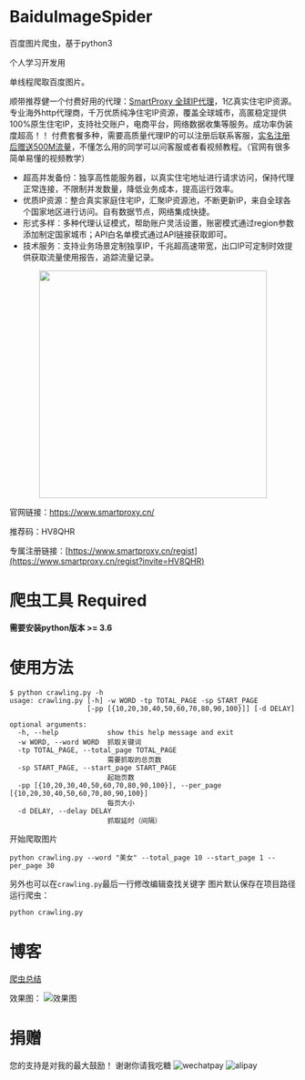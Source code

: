 # BaiduImageSpider
百度图片爬虫，基于python3

个人学习开发用

单线程爬取百度图片。


顺带推荐健一个付费好用的代理：[SmartProxy 全球IP代理](https://www.smartproxy.cn/regist?invite=HV8QHR)，1亿真实住宅IP资源。专业海外http代理商，千万优质纯净住宅IP资源，覆盖全球城市，高匿稳定提供100%原生住宅IP，支持社交账户，电商平台，网络数据收集等服务。成功率伪装度超高！！
付费套餐多种，需要高质量代理IP的可以注册后联系客服，[实名注册后赠送500M流量](https://www.smartproxy.cn/regist?invite=HV8QHR)，不懂怎么用的同学可以问客服或者看视频教程。（官网有很多简单易懂的视频教学）

- 超高并发备份：独享高性能服务器，以真实住宅地址进行请求访问，保持代理正常连接，不限制并发数量，降低业务成本，提高运行效率。
- 优质IP资源：整合真实家庭住宅IP，汇聚IP资源池，不断更新IP，来自全球各个国家地区进行访问。自有数据节点，网络集成快捷。
- 形式多样：多种代理认证模式，帮助账户灵活设置，账密模式通过region参数添加制定国家城市；API白名单模式通过API链接获取即可。
- 技术服务：支持业务场景定制独享IP，千兆超高速带宽，出口IP可定制时效提供获取流量使用报告，追踪流量记录。  

<div align=center>
   <img src="https://user-images.githubusercontent.com/29977021/228770306-6c5d0b8a-c381-4be3-b500-e43fc47298b3.png" width="400px">
</div>

官网链接：https://www.smartproxy.cn/

推荐码：HV8QHR

专属注册链接：[https://www.smartproxy.cn/regist](https://www.smartproxy.cn/regist?invite=HV8QHR)

# 爬虫工具 Required

**需要安装python版本 >= 3.6**

# 使用方法
```
$ python crawling.py -h
usage: crawling.py [-h] -w WORD -tp TOTAL_PAGE -sp START_PAGE
                   [-pp [{10,20,30,40,50,60,70,80,90,100}]] [-d DELAY]

optional arguments:
  -h, --help            show this help message and exit
  -w WORD, --word WORD  抓取关键词
  -tp TOTAL_PAGE, --total_page TOTAL_PAGE
                        需要抓取的总页数
  -sp START_PAGE, --start_page START_PAGE
                        起始页数
  -pp [{10,20,30,40,50,60,70,80,90,100}], --per_page [{10,20,30,40,50,60,70,80,90,100}]
                        每页大小
  -d DELAY, --delay DELAY
                        抓取延时（间隔）
```

开始爬取图片
```
python crawling.py --word "美女" --total_page 10 --start_page 1 --per_page 30
```


另外也可以在`crawling.py`最后一行修改编辑查找关键字
图片默认保存在项目路径
运行爬虫：
``` python
python crawling.py
```

# 博客

[爬虫总结](http://www.jwlchina.cn/2016/02/06/python%E7%99%BE%E5%BA%A6%E5%9B%BE%E7%89%87%E7%88%AC%E8%99%AB/)

效果图：
![效果图](http://blog-image.jwlchina.cn/kong36088/kong36088.github.io/master/uploads/python%E5%9B%BE%E7%89%87%E7%88%AC%E8%99%AB%E6%88%AA%E5%9B%BE.png)

# 捐赠

您的支持是对我的最大鼓励！
谢谢你请我吃糖
![wechatpay](http://blog-image.jwlchina.cn/kong36088/kong36088.github.io/master/uploads/site/wechat-pay.png)
![alipay](http://blog-image.jwlchina.cn/kong36088/kong36088.github.io/master/uploads/site/zhifubao.jpg)

